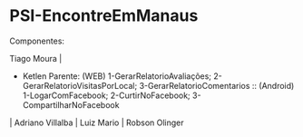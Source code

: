 # PSI-EncontreEmManaus

Componentes:

Tiago Moura | 


* Ketlen Parente: (WEB) 1-GerarRelatorioAvaliações; 2-GerarRelatorioVisitasPorLocal; 3-GerarRelatorioComentarios :: (Android) 1-LogarComFacebook; 2-CurtirNoFacebook; 3-CompartilharNoFacebook


| Adriano Villalba | Luiz Mario | Robson Olinger
